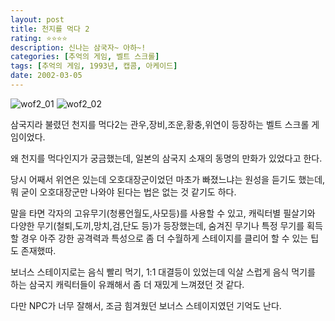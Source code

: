 ```yaml
---
layout: post
title: 천지를 먹다 2
rating: ⭐️⭐️⭐️⭐️
description: 신나는 삼국자~ 아하~!
categories: [추억의 게임, 벨트 스크롤]
tags: [추억의 게임, 1993년, 캡콤, 아케이드]
date: 2002-03-05
---
```


![wof2_01](../../review/img/2002/wof2_01.jpg)
![wof2_02](../../review/img/2002/wof2_02.jpg)

삼국지라 불렸던 천지를 먹다2는 관우,장비,조운,황충,위연이 등장하는 벨트 스크롤 게임이었다.

왜 천지를 먹다인지가 궁금했는데, 일본의 삼국지 소재의 동명의 만화가 있었다고 한다.

당시 어째서 위연은 있는데 오호대장군이었던 마초가 빠졌느냐는 원성을 듣기도 했는데, 뭐 굳이 오호대장군만 나와야 된다는 법은 없는 것 같기도 하다. 

말을 타면 각자의 고유무기(청룡언월도,사모등)를 사용할 수 있고, 캐릭터별 필살기와 다양한 무기(철퇴,도끼,망치,검,단도 등)가 등장했는데, 숨겨진 무기나 특정 무기를 획득 할 경우 아주 강한 공격력과 특성으로 좀 더 수월하게 스테이지를 클리어 할 수 있는 팁도 존재했따.

보너스 스테이지로는 음식 빨리 먹기, 1:1 대결등이 있었는데 익살 스럽게 음식 먹기를 하는 삼국지 캐릭터들이 유쾌해서 좀 더 재밌게 느껴졌던 것 같다.

다만 NPC가 너무 잘해서, 조금 힘겨웠던 보너스 스테이지였던 기억도 난다.